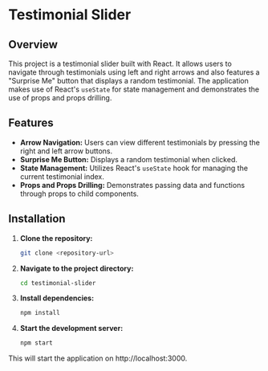 # Testimonial Slider

## Overview

This project is a testimonial slider built with React. It allows users to navigate through testimonials using left and right arrows and also features a "Surprise Me" button that displays a random testimonial. The application makes use of React's `useState` for state management and demonstrates the use of props and props drilling.

## Features

- **Arrow Navigation:** Users can view different testimonials by pressing the right and left arrow buttons.
- **Surprise Me Button:** Displays a random testimonial when clicked.
- **State Management:** Utilizes React's `useState` hook for managing the current testimonial index.
- **Props and Props Drilling:** Demonstrates passing data and functions through props to child components.

## Installation

1. **Clone the repository:**
   ```bash
   git clone <repository-url>

2. **Navigate to the project directory:**
   ```bash
   cd testimonial-slider

3. **Install dependencies:**
   ```bash
   npm install

4. **Start the development server:**
   ```bash
   npm start

This will start the application on http://localhost:3000.

